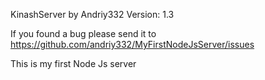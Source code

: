 KinashServer by Andriy332
Version: 1.3

If you found a bug please send it to https://github.com/andriy332/MyFirstNodeJsServer/issues

This is my first Node Js server
